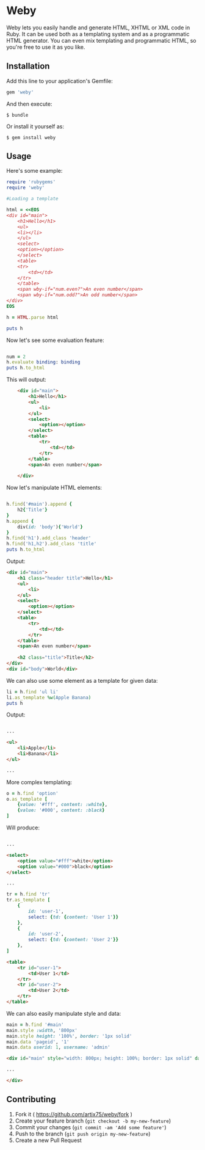 # Weby

Weby lets you easily handle and generate HTML, XHTML or XML code in Ruby.
It can be used both as a templating system and as a programmatic HTML generator.
You can even mix templating and programmatic HTML, so you're free to use it as you like.

## Installation

Add this line to your application's Gemfile:

```ruby
gem 'weby'
```

And then execute:

    $ bundle

Or install it yourself as:

    $ gem install weby

## Usage

Here's some example:


```ruby
require 'rubygems'
require 'weby'

#Loading a template

html = <<EOS
<div id="main">
    <h1>Hello</h1>
    <ul>
	<li></li>
    </ul>
    <select>
	<option></option>
    </select>
    <table>
	<tr>
	    <td></td>
	</tr>
    </table>
    <span wby-if="num.even?">An even number</span>
    <span wby-if="num.odd?">An odd number</span>
</div>
EOS

h = HTML.parse html

puts h

```

Now let's see some evaluation feature:

```ruby

num = 2
h.evaluate binding: binding
puts h.to_html

```
This will output:

```html
    <div id="main">
        <h1>Hello</h1>
        <ul>
            <li>
        </ul>
        <select>
            <option></option>
        </select>
        <table>
            <tr>
                <td></td>
            </tr>
        </table>
        <span>An even number</span>
        
    </div>
```

Now let's manipulate HTML elements:

```ruby

h.find('#main').append {
    h2{'Title'}
}
h.append {
    div(id: 'body'){'World'}
}
h.find('h1').add_class 'header'
h.find('h1,h2').add_class 'title'
puts h.to_html

```

Output:

```html
<div id="main">
    <h1 class="header title">Hello</h1>
    <ul>
        <li>
    </ul>
    <select>
        <option></option>
    </select>
    <table>
        <tr>
            <td></td>
        </tr>
    </table>
    <span>An even number</span>
    
    <h2 class="title">Title</h2>
</div>
<div id="body">World</div>
```

We can also use some element as a template for given data:

```ruby
li = h.find 'ul li'
li.as_template %w(Apple Banana)
puts h
```

Output:

```html

...

<ul>
    <li>Apple</li>
    <li>Banana</li>
</ul>

...

```

More complex templating:

```ruby
o = h.find 'option'
o.as_template [
    {value: '#fff', content: :white},
    {value: '#000', content: :black}
]
```

Will produce:

```html

...

<select>
    <option value="#fff">white</option>
    <option value="#000">black</option>
</select>

...

```

```ruby
tr = h.find 'tr'
tr.as_template [
    {
        id: 'user-1',
        select: {td: {content: 'User 1'}}
    },
    {
        id: 'user-2',
        select: {td: {content: 'User 2'}}
    },
]
```

```html
<table>
    <tr id="user-1">
        <td>User 1</td>
    </tr>
    <tr id="user-2">
        <td>User 2</td>
    </tr>
</table>
```

We can also easily manipulate style and data:

```ruby
main = h.find '#main'
main.style :width, '800px'
main.style height: '100%', border: '1px solid'
main.data 'pageid', '1'
main.data userid: 1, username: 'admin'
```

```html
<div id="main" style="width: 800px; height: 100%; border: 1px solid" data-pageid="1" data-userid="10" data-username="artix">

...

</div>
```

## Contributing

1. Fork it ( https://github.com/artix75/weby/fork )
2. Create your feature branch (`git checkout -b my-new-feature`)
3. Commit your changes (`git commit -am 'Add some feature'`)
4. Push to the branch (`git push origin my-new-feature`)
5. Create a new Pull Request
